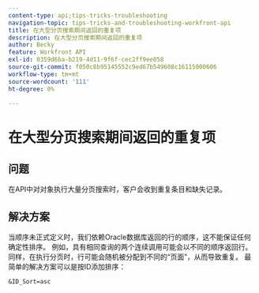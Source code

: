 ```yaml
---
content-type: api;tips-tricks-troubleshooting
navigation-topic: tips-tricks-and-troubleshooting-workfront-api
title: 在大型分页搜索期间返回的重复项
description: 在大型分页搜索期间返回的重复项
author: Becky
feature: Workfront API
exl-id: 0359d6ba-b219-4d11-9f6f-cec2ff9ee058
source-git-commit: f050c8b95145552c9ed67b549608c16115000606
workflow-type: tm+mt
source-wordcount: '111'
ht-degree: 0%

---
```



# 在大型分页搜索期间返回的重复项

## 问题

在API中对对象执行大量分页搜索时，客户会收到重复条目和缺失记录。

## 解决方案

当顺序未正式定义时，我们依赖Oracle数据库返回的行的顺序，这不能保证任何确定性排序。 例如，具有相同查询的两个连续调用可能会以不同的顺序返回行。 同样，在执行分页时，行可能会随机被分配到不同的“页面”，从而导致重复。 最简单的解决方案可以是按ID添加排序：

```
&ID_Sort=asc
```

